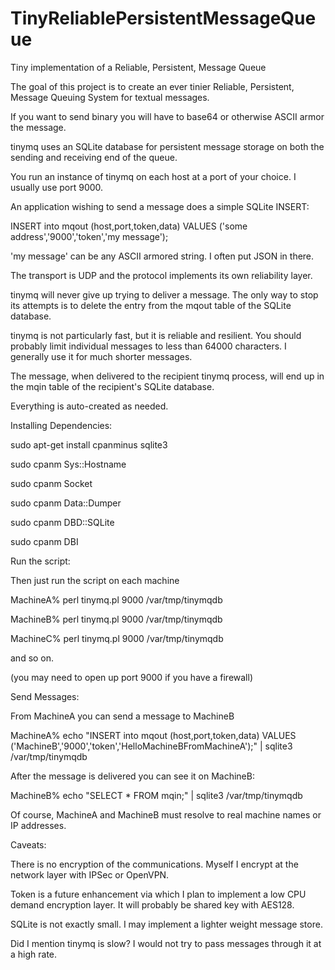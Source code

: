# TinyReliablePersistentMessageQueue
Tiny implementation of a Reliable, Persistent, Message Queue

The goal of this project is to create an ever tinier Reliable, Persistent, Message Queuing System for textual messages.

If you want to send binary you will have to base64 or otherwise ASCII armor the message.

tinymq uses an SQLite database for persistent message storage on both the sending and
receiving end of the queue.

You run an instance of tinymq on each host at a port of your choice.  I usually use port 9000.

An application wishing to send a message does a simple SQLite INSERT:

INSERT into mqout (host,port,token,data) VALUES ('some address','9000','token','my message');

'my message' can be any ASCII armored string.  I often put JSON in there.

The transport is UDP and the protocol implements its own reliability layer.  

tinymq will never give up trying to deliver a message.  The only way to stop its attempts is to delete the entry from the mqout table of the SQLite database.

tinymq is not particularly fast, but it is reliable and resilient.  You should probably limit individual messages to less than 64000 characters.  I generally use it for much shorter messages.

The message, when delivered to the recipient tinymq process, will end up in the mqin table of the recipient's SQLite database.

Everything is auto-created as needed.

Installing Dependencies:

sudo apt-get install cpanminus sqlite3

sudo cpanm Sys::Hostname

sudo cpanm Socket

sudo cpanm Data::Dumper

sudo cpanm DBD::SQLite

sudo cpanm DBI


Run the script:

Then just run the script on each machine

MachineA% perl tinymq.pl 9000 /var/tmp/tinymqdb

MachineB% perl tinymq.pl 9000 /var/tmp/tinymqdb

MachineC% perl tinymq.pl 9000 /var/tmp/tinymqdb

and so on.

(you may need to open up port 9000 if you have a firewall)

Send Messages:

From MachineA you can send a message to MachineB

MachineA% echo "INSERT into mqout (host,port,token,data) VALUES ('MachineB','9000','token','HelloMachineBFromMachineA');" | sqlite3 /var/tmp/tinymqdb

After the message is delivered you can see it on MachineB:

MachineB% echo "SELECT * FROM mqin;" | sqlite3 /var/tmp/tinymqdb

Of course, MachineA and MachineB must resolve to real machine names or IP addresses.

Caveats:

There is no encryption of the communications.  Myself I encrypt at the network layer with IPSec or OpenVPN.

Token is a future enhancement via which I plan to implement a low CPU demand encryption layer.  It will probably be shared key with AES128.

SQLite is not exactly small.  I may implement a lighter weight message store.

Did I mention tinymq is slow?  I would not try to pass messages through it at a high rate.
